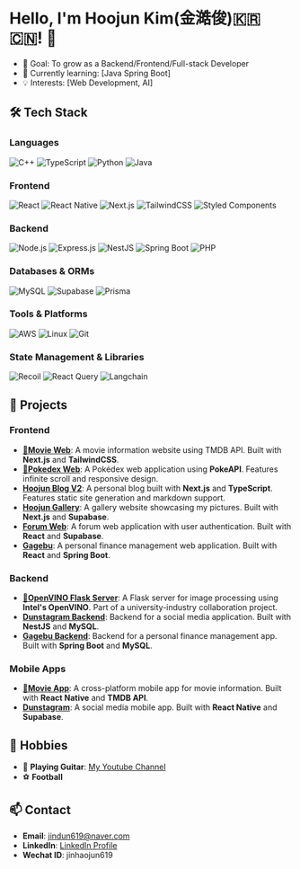 # Hello, I'm Hoojun Kim(金澔俊)🇰🇷🇨🇳! 👋

- 🎯 Goal: To grow as a Backend/Frontend/Full-stack Developer
- 🌱 Currently learning: [Java Spring Boot]
- 💡 Interests: [Web Development, AI]

## 🛠️ Tech Stack

### Languages

![C++](https://img.shields.io/badge/C%2B%2B-00599C?style=for-the-badge&logo=c%2B%2B&logoColor=white)
![TypeScript](https://img.shields.io/badge/TypeScript-3178C6?style=for-the-badge&logo=typescript&logoColor=white)
![Python](https://img.shields.io/badge/Python-3776AB?style=for-the-badge&logo=python&logoColor=white)
![Java](https://img.shields.io/badge/Java-ED8B00?style=for-the-badge&logo=openjdk&logoColor=white)

### Frontend

![React](https://img.shields.io/badge/React-61DAFB?style=for-the-badge&logo=react&logoColor=black)
![React Native](https://img.shields.io/badge/React_Native-61DAFB?style=for-the-badge&logo=react&logoColor=black)
![Next.js](https://img.shields.io/badge/Next.js-000000?style=for-the-badge&logo=next.js&logoColor=white)
![TailwindCSS](https://img.shields.io/badge/TailwindCSS-06B6D4?style=for-the-badge&logo=tailwindcss&logoColor=white)
![Styled Components](https://img.shields.io/badge/Styled_Components-DB7093?style=for-the-badge&logo=styled-components&logoColor=white)

### Backend

![Node.js](https://img.shields.io/badge/Node.js-339933?style=for-the-badge&logo=node.js&logoColor=white)
![Express.js](https://img.shields.io/badge/Express.js-000000?style=for-the-badge&logo=express&logoColor=white)
![NestJS](https://img.shields.io/badge/NestJS-E0234E?style=for-the-badge&logo=nestjs&logoColor=white)
![Spring Boot](https://img.shields.io/badge/Spring_Boot-6DB33F?style=for-the-badge&logo=spring&logoColor=white)
![PHP](https://img.shields.io/badge/PHP-777BB4?style=for-the-badge&logo=php&logoColor=white)

### Databases & ORMs

![MySQL](https://img.shields.io/badge/MySQL-4479A1?style=for-the-badge&logo=mysql&logoColor=white)
![Supabase](https://img.shields.io/badge/Supabase-3ECF8E?style=for-the-badge&logo=supabase&logoColor=white)
![Prisma](https://img.shields.io/badge/Prisma-3982CE?style=for-the-badge&logo=prisma&logoColor=white)

### Tools & Platforms

![AWS](https://img.shields.io/badge/AWS-FF9900?style=for-the-badge&logo=amazon-aws&logoColor=white)
![Linux](https://img.shields.io/badge/Linux-FCC624?style=for-the-badge&logo=linux&logoColor=black)
![Git](https://img.shields.io/badge/Git-F05032?style=for-the-badge&logo=git&logoColor=white)

### State Management & Libraries

![Recoil](https://img.shields.io/badge/Recoil-3578E5?style=for-the-badge&logo=recoil&logoColor=white)
![React Query](https://img.shields.io/badge/React_Query-FF4154?style=for-the-badge&logo=react-query&logoColor=white)
![Langchain](https://img.shields.io/badge/Langchain-000000?style=for-the-badge)

## 🚀 Projects

### Frontend

- **[🌟Movie Web](https://github.com/jindun619/movie-web)**: A movie information website using TMDB API. Built with **Next.js** and **TailwindCSS**.
- **[🌟Pokedex Web](https://github.com/jindun619/pokedex-web)**: A Pokédex web application using **PokeAPI**. Features infinite scroll and responsive design.
- **[Hoojun Blog V2](https://github.com/jindun619/hoojun-blog-v2)**: A personal blog built with **Next.js** and **TypeScript**. Features static site generation and markdown support.
- **[Hoojun Gallery](https://github.com/jindun619/hoojun-gallery)**: A gallery website showcasing my pictures. Built with **Next.js** and **Supabase**.
- **[Forum Web](https://github.com/jindun619/forum-web)**: A forum web application with user authentication. Built with **React** and **Supabase**.
- **[Gagebu](https://github.com/jindun619/gagebu)**: A personal finance management web application. Built with **React** and **Spring Boot**.

### Backend

- **[🌟OpenVINO Flask Server](https://github.com/jindun619/openvino-flask-server)**: A Flask server for image processing using **Intel's OpenVINO**. Part of a university-industry collaboration project.
- **[Dunstagram Backend](https://github.com/jindun619/dunstagram-backend)**: Backend for a social media application. Built with **NestJS** and **MySQL**.
- **[Gagebu Backend](https://github.com/jindun619/gagebu-backend)**: Backend for a personal finance management app. Built with **Spring Boot** and **MySQL**.

### Mobile Apps

- **[🌟Movie App](https://github.com/jindun619/movie-app)**: A cross-platform mobile app for movie information. Built with **React Native** and **TMDB API**.
- **[Dunstagram](https://github.com/jindun619/dunstagram)**: A social media mobile app. Built with **React Native** and **Supabase**.

## 🎵 Hobbies

- 🎸 **Playing Guitar**: [My Youtube Channel](https://www.youtube.com/@%EA%B9%80%ED%98%B8%EC%A4%80-j3y)
- ⚽ **Football**

## 📫 Contact

- **Email**: jindun619@naver.com
- **LinkedIn**: [LinkedIn Profile](https://www.linkedin.com/in/%ED%98%B8%EC%A4%80-%EA%B9%80-3b389532b/)
- **Wechat ID**: jinhaojun619
